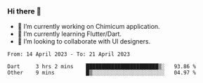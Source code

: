 ### Hi there 👋

<!--
**devcat37/devcat37** is a ✨ _special_ ✨ repository because its `README.md` (this file) appears on your GitHub profile.-->


- 🔭 I’m currently working on Chimicum application.
- 🌱 I’m currently learning Flutter/Dart.
- 👯 I’m looking to collaborate with UI designers.
<!-- - 🤔 I’m looking for help with ... -->

<!--START_SECTION:waka-->

```text
From: 14 April 2023 - To: 21 April 2023

Dart     3 hrs 2 mins    ███████████████████████▒░   93.86 %
Other    9 mins          █▒░░░░░░░░░░░░░░░░░░░░░░░   04.97 %
```

<!--END_SECTION:waka-->
